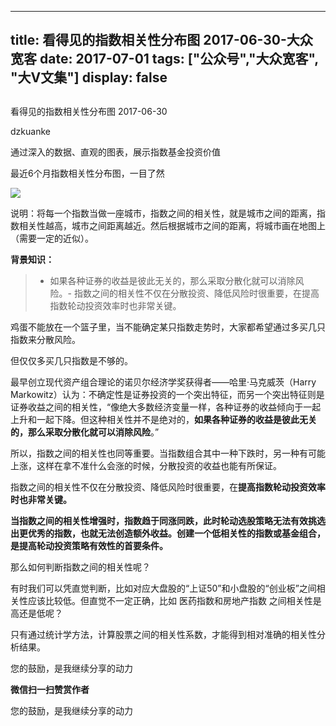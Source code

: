 
---
title:   看得见的指数相关性分布图 2017-06-30-大众宽客
date: 2017-07-01
tags: ["公众号","大众宽客", "大V文集"]
display: false
---


## 



看得见的指数相关性分布图 2017-06-30




dzkuanke




通过深入的数据、直观的图表，展示指数基金投资价值


最近6个月指数相关性分布图，一目了然



<img data-s="300,640" data-type="png" src="http://mmbiz.qpic.cn/mmbiz_png/PKw3FQPmhIiaNP32ukXhbgJoK8EyIYllr6Bl2xNCXHlMGATNt5uw073eS4mDRJewrs1ibfuFREWO3u3P7diafeauQ/0?wx_fmt=png" data-ratio="0.8203883495145631" data-w="1236"/>

说明：将每一个指数当做一座城市，指数之间的相关性，就是城市之间的距离，指数相关性越高，城市之间距离越近。然后根据城市之间的距离，将城市画在地图上（需要一定的近似）。





**背景知识：**

> - 如果各种证券的收益是彼此无关的，那么采取分散化就可以消除风险。- 指数之间的相关性不仅在分散投资、降低风险时很重要，在提高指数轮动投资效率时也非常关键。





鸡蛋不能放在一个篮子里，当不能确定某只指数走势时，大家都希望通过多买几只指数来分散风险。



但仅仅多买几只指数是不够的。



最早创立现代资产组合理论的诺贝尔经济学奖获得者——哈里·马克威茨（Harry Markowitz）认为：不确定性是证券投资的一个突出特征，而另一个突出特征则是证券收益之间的相关性，“像绝大多数经济变量一样，各种证券的收益倾向于一起上升和一起下降。但这种相关性并不是绝对的，**如果各种证券的收益是彼此无关的，那么采取分散化就可以消除风险**。”



所以，指数之间的相关性也同等重要。当指数组合其中一种下跌时，另一种有可能上涨，这样在拿不准什么会涨的时候，分散投资的收益也能有所保证。



指数之间的相关性不仅在分散投资、降低风险时很重要，在**提高指数轮动投资效率时也非常关键。**



**当指数之间的相关性增强时，指数趋于同涨同跌，此时轮动选股策略无法有效挑选出更优秀的指数，也就无法创造额外收益。创建一个低相关性的指数或基金组合，是提高轮动投资策略有效性的首要条件。**



那么如何判断指数之间的相关性呢？



有时我们可以凭直觉判断，比如对应大盘股的“上证50”和小盘股的“创业板”之间相关性应该比较低。但直觉不一定正确，比如 医药指数和房地产指数 之间相关性是高还是低呢？



只有通过统计学方法，计算股票之间的相关性系数，才能得到相对准确的相关性分析结果。





您的鼓励，是我继续分享的动力


**微信扫一扫赞赏作者**






您的鼓励，是我继续分享的动力








